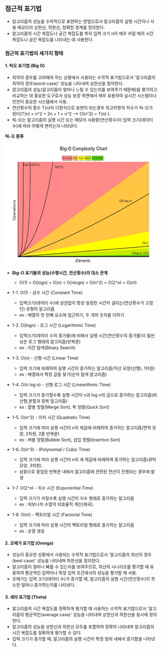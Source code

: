 ## 점근적 표기법
* 알고리즘의 성능을 수학적으로 표현하는 방법으로서 알고리즘의 실행 시간이나 사용 메모리의 상한선, 하한선, 정확한 경계를 정의한다.
* 알고리즘의 시간 복잡도나 공간 복잡도를 특히 입력 크기 n이 매우 커질 때의 시간 복잡도나 공간 복잡도를 나타내는 데 사용한다.

### 점근적 표기법의 세가지 형태
#### 1. 빅오 표기법 (Big O)
* 최악의 경우를 고려해야 하는 상황에서 사용되는 수학적 표기법으로서 '알고리즘의 최악의 경우(worst case)' 성능을 나타내며 상한선을 정의한다.
* 알고리즘의 성능(알고리즘이 얼마나 느릴 수 있는지를 보여주기 때문에)을 평가하고 비교하는 데 중요한 도구로서 성능 보장 측면에서 매우 유용하여 실시간 시스템이나 안전이 중요한 시스템에서 사용.
* 연산횟수의 함수 T(n)이 다항식으로 표현이 되는경우 최고차항의 차수가 빅-오가 된다(T(n) = n^2 + 2n + 1 = n^2 --> O(n^2) = T(n) ).
* 빅-오는 알고리즘의 실행 시간 또는 메모리 사용량(연산횟수)이 입력 크기(데이터 수)에 따라 어떻게 변하는지 나타낸다.

**빅-오 종류**

<img src = "https://github.com/YouAndMeToo3323/TIL/blob/main/%EC%9E%90%EB%A3%8C%EA%B5%AC%EC%A1%B0/image/Big-O%20Complexity%20Chart.jpeg?raw=true" width ="600px" height ="400px" title ="Big-O 시간복잡도 그래프"><img/>

* **Big-O 표기들의 성능(수행시간, 연산횟수)의 대소 관계**
  * O(1) < O(logn) < O(n) < O(nlogn) < O(n^2) < O(2^n) < O(n!)

* 1-1. O(1) - 상수 시간 (Constant Time)
  * 입력크기(데이터 수)에 상관없이 항상 일정한 시간이 걸리는(연산횟수가 고정인) 유형의 알고리즘
  * ex : 배열의 첫 번째 요소에 접근하기, 두 개의 숫자를 더하기

* 1-2. O(logn) - 로그 시간 (Logarithmic Time)
  * 입력크기(데이터 수의 증가율)에 비해서 실행 시간(연산횟수의 증가율)이 휠씬 낮은 로그 형태의 알고리즘(반복문)
  * ex : 이진 탐색(Binary Search)

* 1-3. O(n) - 선형 시간 (Linear Time)
  * 입력 크기에 비례하여 실행 시간이 증가하는 알고리즘(직선 모양(선형), 1차원)
  * ex : 배열에서 특정 값을 찾기(순차 탐색 알고리즘)

* 1-4. O(n log n) - 선형 로그 시간 (Linearithmic Time)
  * 입력 크기가 증가할수록 실행 시간이 n과 log n의 곱으로 증가하는 알고리즘(비선형,분할과 정복 알고리즘)
  * ex : 합병 정렬(Merge Sort), 퀵 정렬(Quick Sort)

* 1-5. O(n^2) - 이차 시간 (Quadratic Time)
  * 입력 크기에 따라 실행 시간이 n의 제곱에 비례하여 증가하는 알고리즘(면적 모양, 2차원, 2중 반복문)
  * ex : 버블 정렬(Bubble Sort), 삽입 정렬(Insertion Sort)

* 1-6. O(n^3) - (Polynomial / Cubic Time)
  * 입력 크기에 따라 실행 시간이 n의 세 제곱에 비례하여 증가하는 알고리즘(큐빅 모양, 3차원)
  * 삼중으로 중첩된 반복문 내에서 알고리즘에 관련된 연산이 진행되는 경우에 발생

* 1-7. O(2^n) - 지수 시간 (Exponential Time)
  * 입력 크기가 커질수록 실행 시간이 지수 형태로 증가하는 알고리즘
  * ex : 피보나치 수열의 비효율적 계산(재귀).

* 1-8. O(n!) - 팩토리얼 시간 (Factorial Time)
  * 입력 크기에 따라 실행 시간이 팩토리얼 형태로 증가하는 알고리즘
  * ex : 순열 생성

#### 2. 오메가 표기법 (Omega)
* 성능이 중요한 상황에서 사용되는 수학적 표기법으로서 '알고리즘의 최선의 경우(best case)' 성능을 나타내며 하한선을 정의한다.
* 알고리즘이 얼마나 빠를 수 있는지를 보여주므로, 최선의 시나리오를 평가할 때 유용하여	평균적인 입력이나 특정 입력 조건에서의 성능을 평가할 때 사용.
* 오메가는 입력 크기(데이터 수)가 증가할 때, 알고리즘의 실행 시간(연산횟수)이 최소한 얼마나 증가하는지를 나타낸다.

#### 3. 세타 표기법 (Theta)
* 알고리즘의 시간 복잡도를 정확하게 평가할 때 사용하는 수학적 표기법으로서 '알고리즘의 평균적인(average case)' 성능을 나타내며 상한선과 하한선을 동시에 정의한다.
* 알고리즘의 성능을 상한선과 하한선 모두를 포함하여 정확히 나타내며 알고리즘의 시간 복잡도를 정확하게 평가할 수 있다.
* 입력 크기가 증가할 때, 알고리즘의 실행 시간이 특정 범위 내에서 증가함을 나타낸다.
